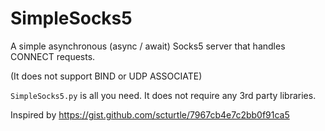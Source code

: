 # SimpleSocks5
A simple asynchronous (async / await) Socks5 server that handles CONNECT requests.

(It does not support BIND or UDP ASSOCIATE)

`SimpleSocks5.py` is all you need. It does not require any 3rd party libraries.

Inspired by https://gist.github.com/scturtle/7967cb4e7c2bb0f91ca5
